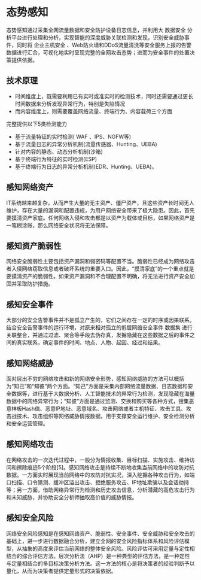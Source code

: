 # 态势感知

态势感知通过采集全网流量数据和安全防护设备日志信息，并利用大 数据安全 分析平台进行处理和分析，实现智能的深度威胁关联检测和发现，识别安全威胁事件，同时将 企业主机安全 、Web防火墙和DDoS流量清洗等安全服务上报的告警数据进行汇合，可视化地实时呈现完整的全网攻击态势；进而为安全事件的处置决策提供依据。

## 技术原理

- 时间维度上，既需要利用已有实时或准实时的检测技术，同时还需要通过更长时间数据来分析发现异常行为，特别是失陷情况
- 而内容维度上，则需要覆盖网络流量、终端行为、内容载荷三个方面
 
完整提供以下5类检测能力

- 基于流量特征的实时检测( WAF 、IPS、NGFW等)
- 基于流量日志的异常分析机制(流量传感器、Hunting、UEBA)
- 针对内容的静态、动态分析机制(沙箱)
- 基于终端行为特征的实时检测(ESP)
- 基于终端行为日志的异常分析机制(EDR、Hunting、UEBA)。

## 感知网络资产

IT系统越来越复杂，从而产生大量的无主资产、僵尸资产，且这些资产长时间无人维护，存在大量的漏洞和配置违规，为用户网络安全带来了极大隐患。因此，首先要摸清资产家底。任何网络入侵和攻击都是以资产为载体或目标，如果网络资产是一笔糊涂账，那么网络安全状况将无法保障。

## 感知资产脆弱性

网络安全脆弱性主要包括资产漏洞和弱密码等配置不当。脆弱性已经成为网络攻击者入侵网络窃取信息或者破坏系统的重要入口。因此，“摸清家底”的一个重点就是要摸清资产的脆弱性。如果资产漏洞和不合理配置不明确，将无法进行资产安全加固并采取防护措施。

## 感知安全事件

大部分的安全告警事件并不是孤立产生的，它们之间存在一定的时序或因果联系。结合安全告警事件的运行环境，对原来相对孤立的低层网络安全事件 数据集 进行关联整合，并通过过滤、聚合等手段去伪存真，发掘隐藏在这些数据之后的事件之间的真实联系，确定事件的时间、地点、人物、起因、经过和结果。

## 感知网络威胁

面对层出不穷的网络攻击和新的网络安全形势，感知网络威胁的方法可以概括为“知己”和“知彼”两个方面。“知己”方面是采集内部网络流量数据、日志数据和安全数据等，进行基于大数据分析、人工智能技术的异常行为检测，发现隐藏在海量数据中的网络异常行为；“知彼”方面是通过监测、交换和购买等各种方式，搜集恶意样板Hash值、恶意IP地址、恶意域名、攻击网络或者主机特征、攻击工具、攻击战技术、攻击组织等网络威胁情报数据，用于支撑安全运行维护、安全检测分析和安全运营管理。

## 感知网络攻击

在网络攻击的一次迭代过程中，一般分为情报收集、目标扫描、实施攻击、维持访问和擦除痕迹5个阶段[5]。感知网络攻击是持续不断地收集当前网络中的攻防对抗数据。一方面实时展现当前网络中的攻防对抗实况，深入挖掘各种攻击行为，如端口扫描、口令猜测、缓冲区溢出攻击、拒绝服务攻击、IP地址欺骗以及会话劫持等；另一方面，借助网络异常行为检测和历史攻击信息，分析潜藏的高危攻击行为和未知威胁，并协助安全分析师抽取高价值的威胁情报。

## 感知安全风险

网络安全风险感知是在感知网络资产、脆弱性、安全事件、安全威胁和安全攻击的基础上，进一步进行数据融合分析，建立全网的安全风险指标体系和风险评估模型，从抽象的高度来评估当前网络的整体安全风险。风险评估可采用定量与定性相结合的综合评估方法。层次分析法（AHP）是一种典型的评估方法，是一种定性与定量相结合的多目标决策分析方法。这一方法的核心是将决策者的经验判断予以量化，从而为决策者提供定量形式的决策依据。

